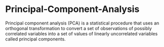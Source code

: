 # Principal-Component-Analysis
Principal component analysis (PCA) is a statistical procedure that uses an orthogonal transformation to convert a set of observations of possibly correlated variables into a set of values of linearly uncorrelated variables called principal components.
